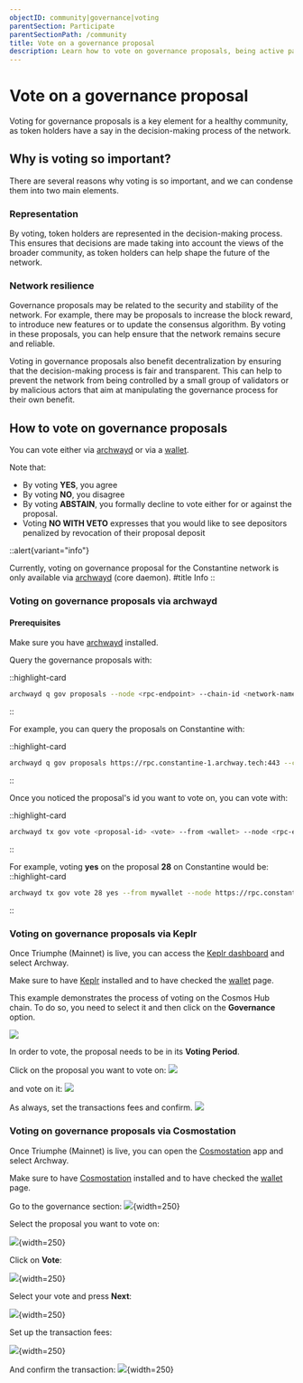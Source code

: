 ```yaml
---
objectID: community|governance|voting
parentSection: Participate
parentSectionPath: /community
title: Vote on a governance proposal
description: Learn how to vote on governance proposals, being active part of the community
---
```


# Vote on a governance proposal
Voting for governance proposals is a key element for a healthy community, as token holders have a say in the decision-making process of the network.


## Why is voting so important?

There are several reasons why voting is so important, and we can condense them into two main elements.

### Representation

By voting, token holders are represented in the decision-making process. This ensures that decisions are made taking into account the views of the broader community, as token holders can help shape the future of the network.

### Network resilience

Governance proposals may be related to the security and stability of the network. For example, there may be proposals to increase the block reward, to introduce new features or to update the consensus algorithm. By voting in these proposals, you can help ensure that the network remains secure and reliable.

Voting in governance proposals also benefit decentralization by ensuring that the decision-making process is fair and transparent. This can help to prevent the network from being controlled by a small group of validators or by malicious actors that aim at manipulating the governance process for their own benefit.

## How to vote on governance proposals


You can vote either via [archwayd](../developers/developer-tools/daemon) or via a [wallet](wallet.md).


Note that: 

- By voting **YES**, you agree 
- By voting **NO**, you disagree
- By voting **ABSTAIN**, you formally decline to vote either for or against the proposal.
- Voting **NO WITH VETO** expresses that you would like to see depositors penalized by revocation of their proposal deposit



::alert{variant="info"}

Currently, voting on governance proposal for the Constantine network is only available via [archwayd](../developers/developer-tools/daemon) (core daemon).
#title
Info
::

### Voting on governance proposals via archwayd


#### Prerequisites

Make sure you have [archwayd](../developers/developer-tools/daemon) installed.

Query the governance proposals with:

::highlight-card

```bash
archwayd q gov proposals --node <rpc-endpoint> --chain-id <network-name>

```

::

For example, you can query the proposals on Constantine with:

::highlight-card

```bash
archwayd q gov proposals https://rpc.constantine-1.archway.tech:443 --chain-id constantine-1
```

::



Once you noticed the proposal's id you want to vote on, you can vote with:

::highlight-card

```bash
archwayd tx gov vote <proposal-id> <vote> --from <wallet> --node <rpc-endpoint> --chain-id <network-name>
```
::

For example, voting **yes** on the proposal **28** on Constantine would be:
::highlight-card

```bash
archwayd tx gov vote 28 yes --from mywallet --node https://rpc.constantine-1.archway.tech:443 --chain-id constantine-1

```
::


### Voting on governance proposals via Keplr
Once Triumphe (Mainnet) is live, you can access the <a href="https://wallet.keplr.app/" target="_blank">Keplr dashboard</a> and select Archway. 

Make sure to have <a href="https://wallet.keplr.app/" target="_blank">Keplr</a> installed and to have checked the [wallet](wallet.md) page.


This example demonstrates the process of voting on the Cosmos Hub chain. To do so, you need to select it and then click on the **Governance** option.

![](/images/docs/keplr_gov_cosmos.png)

In order to vote, the proposal needs to be in its **Voting Period**.

Click on the proposal you want to vote on:
![](/images/docs/keplr_vote_cosmos2.png)

and vote on it:
![](/images/docs/keplr_vote_cosmos4.png)

As always, set the transactions fees and confirm.
![](/images/docs/keplr_vote_cosmos5.png)

### Voting on governance proposals via Cosmostation

Once Triumphe (Mainnet) is live, you can open the <a href="https://wallet.cosmostation.io/cosmos" target="_blank">Cosmostation</a> app and select Archway. 

Make sure to have <a href="https://wallet.cosmostation.io/cosmos" target="_blank">Cosmostation</a> installed and to have checked the [wallet](wallet.md) page.

Go to the governance section:
![](/images/docs/cosmostation_gov.jpg){width=250}



Select the proposal you want to vote on:

![](/images/docs/cosmostation_vote.jpg){width=250}

Click on **Vote**:

![](/images/docs/cosmostation_vote2.jpg){width=250}

Select your vote and press **Next**:

![](/images/docs/cosmostation_vote3.jpg){width=250}

Set up the transaction fees:

![](/images/docs/cosmostation_txfees2.jpg){width=250}

And confirm the transaction:
![](/images/docs/cosmostation_detail2.jpg){width=250}